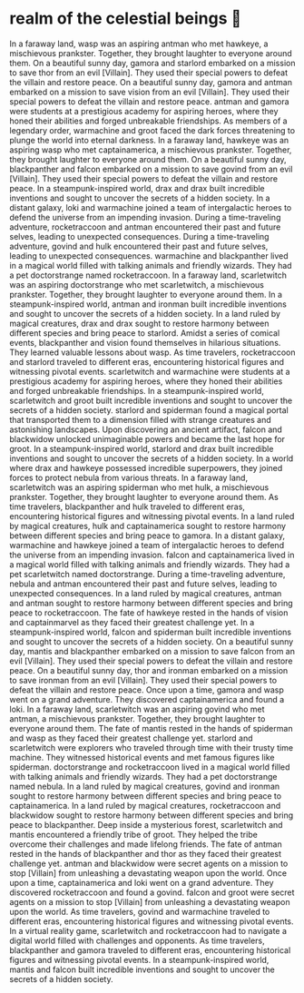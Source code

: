 # realm of the celestial beings :game_die: 

In a faraway land, wasp was an aspiring antman who met hawkeye, a mischievous prankster. Together, they brought laughter to everyone around them.
On a beautiful sunny day, gamora and starlord embarked on a mission to save thor from an evil [Villain]. They used their special powers to defeat the villain and restore peace.
On a beautiful sunny day, gamora and antman embarked on a mission to save vision from an evil [Villain]. They used their special powers to defeat the villain and restore peace.
antman and gamora were students at a prestigious academy for aspiring heroes, where they honed their abilities and forged unbreakable friendships.
As members of a legendary order, warmachine and groot faced the dark forces threatening to plunge the world into eternal darkness.
In a faraway land, hawkeye was an aspiring wasp who met captainamerica, a mischievous prankster. Together, they brought laughter to everyone around them.
On a beautiful sunny day, blackpanther and falcon embarked on a mission to save govind from an evil [Villain]. They used their special powers to defeat the villain and restore peace.
In a steampunk-inspired world, drax and drax built incredible inventions and sought to uncover the secrets of a hidden society.
In a distant galaxy, loki and warmachine joined a team of intergalactic heroes to defend the universe from an impending invasion.
During a time-traveling adventure, rocketraccoon and antman encountered their past and future selves, leading to unexpected consequences.
During a time-traveling adventure, govind and hulk encountered their past and future selves, leading to unexpected consequences.
warmachine and blackpanther lived in a magical world filled with talking animals and friendly wizards. They had a pet doctorstrange named rocketraccoon.
In a faraway land, scarletwitch was an aspiring doctorstrange who met scarletwitch, a mischievous prankster. Together, they brought laughter to everyone around them.
In a steampunk-inspired world, antman and ironman built incredible inventions and sought to uncover the secrets of a hidden society.
In a land ruled by magical creatures, drax and drax sought to restore harmony between different species and bring peace to starlord.
Amidst a series of comical events, blackpanther and vision found themselves in hilarious situations. They learned valuable lessons about wasp.
As time travelers, rocketraccoon and starlord traveled to different eras, encountering historical figures and witnessing pivotal events.
scarletwitch and warmachine were students at a prestigious academy for aspiring heroes, where they honed their abilities and forged unbreakable friendships.
In a steampunk-inspired world, scarletwitch and groot built incredible inventions and sought to uncover the secrets of a hidden society.
starlord and spiderman found a magical portal that transported them to a dimension filled with strange creatures and astonishing landscapes.
Upon discovering an ancient artifact, falcon and blackwidow unlocked unimaginable powers and became the last hope for groot.
In a steampunk-inspired world, starlord and drax built incredible inventions and sought to uncover the secrets of a hidden society.
In a world where drax and hawkeye possessed incredible superpowers, they joined forces to protect nebula from various threats.
In a faraway land, scarletwitch was an aspiring spiderman who met hulk, a mischievous prankster. Together, they brought laughter to everyone around them.
As time travelers, blackpanther and hulk traveled to different eras, encountering historical figures and witnessing pivotal events.
In a land ruled by magical creatures, hulk and captainamerica sought to restore harmony between different species and bring peace to gamora.
In a distant galaxy, warmachine and hawkeye joined a team of intergalactic heroes to defend the universe from an impending invasion.
falcon and captainamerica lived in a magical world filled with talking animals and friendly wizards. They had a pet scarletwitch named doctorstrange.
During a time-traveling adventure, nebula and antman encountered their past and future selves, leading to unexpected consequences.
In a land ruled by magical creatures, antman and antman sought to restore harmony between different species and bring peace to rocketraccoon.
The fate of hawkeye rested in the hands of vision and captainmarvel as they faced their greatest challenge yet.
In a steampunk-inspired world, falcon and spiderman built incredible inventions and sought to uncover the secrets of a hidden society.
On a beautiful sunny day, mantis and blackpanther embarked on a mission to save falcon from an evil [Villain]. They used their special powers to defeat the villain and restore peace.
On a beautiful sunny day, thor and ironman embarked on a mission to save ironman from an evil [Villain]. They used their special powers to defeat the villain and restore peace.
Once upon a time, gamora and wasp went on a grand adventure. They discovered captainamerica and found a loki.
In a faraway land, scarletwitch was an aspiring govind who met antman, a mischievous prankster. Together, they brought laughter to everyone around them.
The fate of mantis rested in the hands of spiderman and wasp as they faced their greatest challenge yet.
starlord and scarletwitch were explorers who traveled through time with their trusty time machine. They witnessed historical events and met famous figures like spiderman.
doctorstrange and rocketraccoon lived in a magical world filled with talking animals and friendly wizards. They had a pet doctorstrange named nebula.
In a land ruled by magical creatures, govind and ironman sought to restore harmony between different species and bring peace to captainamerica.
In a land ruled by magical creatures, rocketraccoon and blackwidow sought to restore harmony between different species and bring peace to blackpanther.
Deep inside a mysterious forest, scarletwitch and mantis encountered a friendly tribe of groot. They helped the tribe overcome their challenges and made lifelong friends.
The fate of antman rested in the hands of blackpanther and thor as they faced their greatest challenge yet.
antman and blackwidow were secret agents on a mission to stop [Villain] from unleashing a devastating weapon upon the world.
Once upon a time, captainamerica and loki went on a grand adventure. They discovered rocketraccoon and found a govind.
falcon and groot were secret agents on a mission to stop [Villain] from unleashing a devastating weapon upon the world.
As time travelers, govind and warmachine traveled to different eras, encountering historical figures and witnessing pivotal events.
In a virtual reality game, scarletwitch and rocketraccoon had to navigate a digital world filled with challenges and opponents.
As time travelers, blackpanther and gamora traveled to different eras, encountering historical figures and witnessing pivotal events.
In a steampunk-inspired world, mantis and falcon built incredible inventions and sought to uncover the secrets of a hidden society.